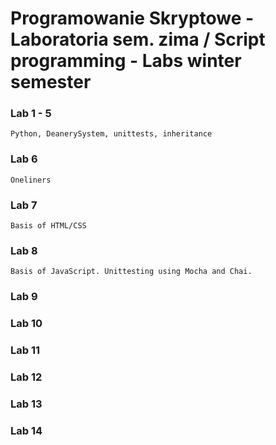 # Programowanie Skryptowe - Laboratoria sem. zima / Script programming - Labs winter semester

### Lab 1 - 5
    Python, DeanerySystem, unittests, inheritance
### Lab 6
    Oneliners
### Lab 7
    Basis of HTML/CSS
### Lab 8
    Basis of JavaScript. Unittesting using Mocha and Chai.
### Lab 9

### Lab 10

### Lab 11

### Lab 12

### Lab 13

### Lab 14
